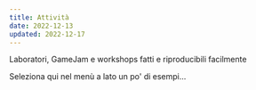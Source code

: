 ```yaml
---
title: Attività
date: 2022-12-13
updated: 2022-12-17
---
```


Laboratori, GameJam e workshops fatti e riproducibili facilmente

Seleziona qui nel menù a lato un po' di esempi...
